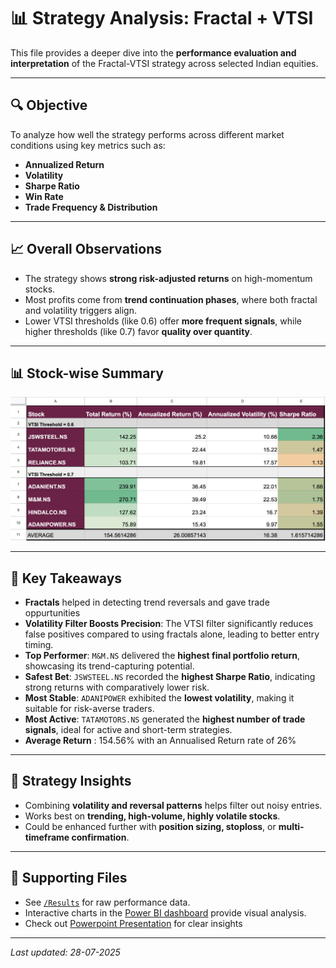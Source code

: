# 📊 Strategy Analysis: Fractal + VTSI

This file provides a deeper dive into the **performance evaluation and interpretation** of the Fractal-VTSI strategy across selected Indian equities.

---

## 🔍 Objective

To analyze how well the strategy performs across different market conditions using key metrics such as:
- **Annualized Return**
- **Volatility**
- **Sharpe Ratio**
- **Win Rate**
- **Trade Frequency & Distribution**

---

## 📈 Overall Observations

- The strategy shows **strong risk-adjusted returns** on high-momentum stocks.
- Most profits come from **trend continuation phases**, where both fractal and volatility triggers align.
- Lower VTSI thresholds (like 0.6) offer **more frequent signals**, while higher thresholds (like 0.7) favor **quality over quantity**.

---

## 📊 Stock-wise Summary

![Strategy Logic Flowchart](./Results/Performance_Metrics.png)


---

## 📌 Key Takeaways

- **Fractals** helped in detecting trend reversals and gave trade oppurtunities
- **Volatility Filter Boosts Precision**: The VTSI filter significantly reduces false positives compared to using fractals alone, leading to better entry timing.
- **Top Performer**: `M&M.NS` delivered the **highest final portfolio return**, showcasing its trend-capturing potential.
- **Safest Bet**: `JSWSTEEL.NS` recorded the **highest Sharpe Ratio**, indicating strong returns with comparatively lower risk.
- **Most Stable**: `ADANIPOWER` exhibited the **lowest volatility**, making it suitable for risk-averse traders.
- **Most Active**: `TATAMOTORS.NS` generated the **highest number of trade signals**, ideal for active and short-term strategies.
- **Average Return** : 154.56% with an Annualised Return rate of 26%


---

## 🧠 Strategy Insights

- Combining **volatility and reversal patterns** helps filter out noisy entries.
- Works best on **trending, high-volume, highly volatile stocks**.
- Could be enhanced further with **position sizing, stoploss**, or **multi-timeframe confirmation**.

---

## 📎 Supporting Files

- See [`/Results`](./Results) for raw performance data.
- Interactive charts in the [Power BI dashboard](https://app.powerbi.com/view?r=eyJrIjoiNmM4YjM4YWQtMzk4My00MWNmLTkwNTMtYmFjZTlmYjJmOWMzIiwidCI6IjkyYzI0YjQ4LTEzMDQtNGMyZi1iMTZjLWQ5MWRhNjY3MTVkOSIsImMiOjl9) provide visual analysis.
- Check out [Powerpoint Presentation](https://github.com/Chesan1203/Fractal-VTSI-TradingStrategy/blob/main/Results/Fracta-VTSI%20Analysis%20Report.pdf) for clear insights

---

_Last updated: 28-07-2025_
